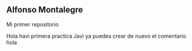 ## Alfonso Montalegre

Mi primer repositorio


Hola havi primera practica
Javi ya puedes crear de nuevo el comentario
hola